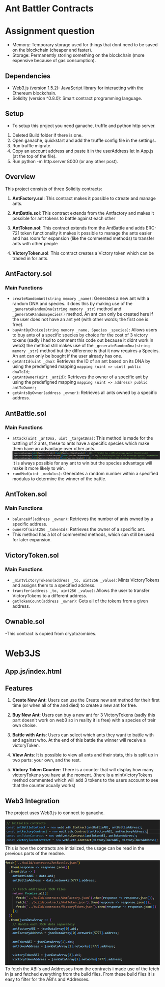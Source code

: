 # Ant Battler Contracts

# Assignment question
- Memory: Temporary storage used for things that dont need to be saved on the blockchain (cheaper and faster).
- Storage: Permanently storing something on the blockchain (more expensive because of gas consumption).

## Dependencies

- Web3.js (version 1.5.2): JavaScript library for interacting with the Ethereum blockchain.
- Solidity (version ^0.8.0): Smart contract programming language.

## Setup

- To setup this project you need ganache, truffle and python http server.

1. Deleted Build folder if there is one.
2. Open ganache, quickstart and add the truffle config file in the settings.
3. Run truffle migrate.
4. Copy an account address and paste it in the userAddress let in App.js (at the top of the file).
5. Run python -m http.server 8000 (or any other post). 

## Overview

This project consists of three Solidity contracts:

1. **AntFactory.sol**: This contract makes it possible to ctreate and manage ants.

2. **AntBattle.sol**: This contract extends from the Antfactory and makes it possible for ant tokens to battle against each other

3. **AntToken.sol**: This contract extends from the AntBattle and adds ERC-721 token functionality it makes it possible to manage the ants easier and has room for expansion (like the commented methods) to transfer ants with other people

4. **VictoryToken.sol**: This contract creates a Victory token which can be traded in for ants.

## AntFactory.sol

### Main Functions

- `createRandomAnt(string memory _name)`: Generates a new ant with a random DNA and species. it does this by making use of the `_generateRandomDna(string memory _str)` method and `_generateRandomSpecies()` method. An ant can only be created here if the user does not have an ant yet (with other words; the first one is free).
- `buyAntByChoice(string memory _name, Species _species)`: Allows users to buy ants of a specific species by choice for the cost of 3 victory tokens (sadly i had to comment this code out because it didnt work in web3) the method still makes use of the `_generateRandomDna(string memory _str)` method but the difference is that it now requires a Species. An ant can only be bought if the user already has one.
- `getAntId(uint _dna)`: Retrieves the ID of an ant based on its DNA by using the predefigned mapping `mapping (uint => uint) public dnaToId;`
- `getAntOwner(uint _antId)`: Retrieves the owner of a specific ant by using the predefigned mapping `mapping (uint => address) public antToOwner;`
- `getAntsByOwner(address _owner)`: Retrieves all ants owned by a specific address.

## AntBattle.sol

### Main Functions

- `attack(uint _antDna, uint _targetDna)`: This method is made for the battling of 2 ants, these to ants have a specific species which make them have an advantage over other ants. ![advantages](image.png) It is always possible for any ant to win but the species advantage will make it more likely to win.
- `randMod(uint _modulus)`: Generates a random number within a specified modulus to determine the winner of the battle.

## AntToken.sol

### Main Functions

- `balanceOf(address _owner)`: Retrieves the number of ants owned by a specific address.
- `ownerOf(uint256 _tokenId)`: Retrieves the owner of a specific ant.
- This method has a lot of commented methods, which can still be used for later expansion.

## VictoryToken.sol

### Main Functions

- `_mintVictoryTokens(address _to, uint256 _value)`: Mints VictoryTokens and assigns them to a specified address.
- `transfer(address _to, uint256 _value)`: Allows the user to transfer VictoryTokens to a different address.
- `getTokenCount(address _owner)`: Gets all of the tokens from a given address.

## Ownable.sol

-This contract is copied from cryptozombies.

# Web3JS

## App.js/index.html

## Features

1. **Create New Ant**: Users can use the Create new ant method for their first time (or when all of the and died) to create a new ant for free.

2. **Buy New Ant**: Users can buy a new ant for 3 VictoryTokens (sadly this part doesn't work on web3 so in reality it is free) with a species of treir own choise.

3. **Battle with Ants**: Users can select which ants they want to battle with and against who. At the end of this battle the winner will receive a victoryToken.

4. **View Ants**: It is possible to view all ants and their stats, this is split up in two parts: your own, and the rest.

5. **Victory Token Counter**: There is a counter that will display how many victoryTokens you have at the moment. (there is a mintVictoryTokens method commented which will add 3 tokens to the users account to see that the counter acually works)

## Web3 Integration

The project uses Web3.js to connect to ganache.

![init contract](image-1.png)
This is how the contracts are initialized, the usage can be read in the previous parts of the readme.

![fetching data](image-2.png)
To fetch the ABI's and Addresses from the contracts i made use of the fetch in js and fetched everything from the build files. From these build files it is easy to filter for the ABI's and Addresses.

